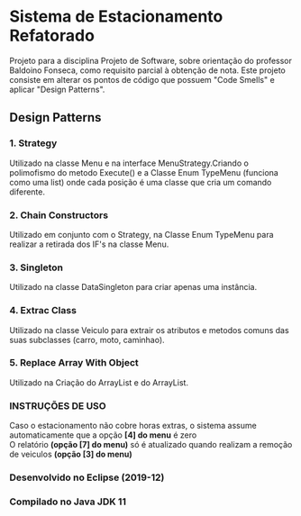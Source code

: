 # Sistema de Estacionamento Refatorado
<p>Projeto para a disciplina Projeto de Software, sobre orientação do professor Baldoino Fonseca, como requisito parcial à obtenção de nota. Este projeto consiste em alterar os pontos de código que possuem "Code Smells" e aplicar "Design Patterns". <p/>

## Design Patterns

### 1. Strategy
<p>Utilizado na classe Menu e na interface MenuStrategy.Criando o polimofismo do metodo Execute() e a Classe Enum TypeMenu (funciona como uma list) onde cada posição é uma classe que cria um comando diferente. <p/>

### 2. Chain Constructors
<p>Utilizado em conjunto com o Strategy, na Classe Enum TypeMenu para realizar a retirada dos IF's na classe Menu.<p/>

### 3. Singleton
<p>Utilizado na classe DataSingleton para criar apenas uma instância.
  
### 4. Extrac Class 
<p>Utilizado na classe Veiculo para extrair os atributos e metodos comuns das suas subclasses (carro, moto, caminhao).<p/>

### 5. Replace Array With Object
<p>Utilizado na Criação do ArrayList<Veiculo> e do ArrayList<Double>.<p/>
  
### INSTRUÇÕES DE USO
Caso o estacionamento não cobre horas extras, o sistema assume automaticamente que a opção **[4] do menu** é zero<br/>
O relatório **(opção [7] do menu)** só é atualizado quando realizam a remoção de veiculos **(opção [3] do menu)**

### Desenvolvido no Eclipse (2019-12)
### Compilado no Java JDK 11



  

